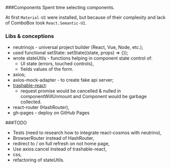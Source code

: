 ###Components
  Spent time selecting components.

  At first `Material-UI` were installed, but because of their complexity and lack of ComboBox took `React.Semantic-UI`.

### Libs & conceptions
- neutrinojs - universal project builder (React, Vue, Node, etc.);
- used functional setState: setState((state, props) => {});
- wrote stateUtils - functions helping in component state control of:
  - UI state (errors, touched controls),
  - fields values of the form.
- axios;
- axios-mock-adapter - to create fake api server;
- [trashable-react](https://github.com/hjylewis/trashable-react):
  - request promise would be cancelled & nulled in componentWillUnmount and Component would be garbage collected.
- react-router (HashRouter),
- gh-pages - deploy on GitHub Pages

###TODO
- Tests (need to research how to integrate react-cosmos with neutrino),
- BrowserRouter instead of HashRouter,
- redirect to / on full refresh on not home page,
- Use axios.cancel instead of trashable-react,
- css,
- refactoring of stateUtils.
